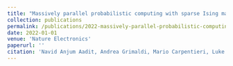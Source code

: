 ```yaml
---
title: "Massively parallel probabilistic computing with sparse Ising machines"
collection: publications
permalink: /publications/2022-massively-parallel-probabilistic-computing-with-sp
date: 2022-01-01
venue: 'Nature Electronics'
paperurl: ''
citation: 'Navid Anjum Aadit, Andrea Grimaldi, Mario Carpentieri, Luke Theogarajan, John M. Martinis, Giovanni Finocchio, Kerem Y. Camsari (2022). Massively parallel probabilistic computing with sparse Ising machines. Nature Electronics.'
---
```

